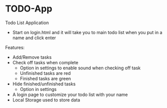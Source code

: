 # TODO-App

Todo List Application

* Start on login.html and it will take you to main todo list when you put in a name and click enter

Features:
  - Add/Remove tasks
  - Check off tasks when complete
    - Option in settings to enable sound when checking off task
    - Unfinished tasks are red
    - Finished tasks are green
  - Hide finished/unfinished tasks
    - Option in settings
  - A login page to customize your todo list with your name
  - Local Storage used to store data
